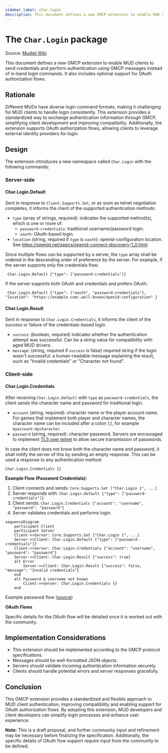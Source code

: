 ```yaml
---
sidebar_label: char.login
description: This document defines a new GMCP extension to enable MUD clients to send credentials and perform authentication using GMCP messages instead of in-band login commands. It also includes optional support for OAuth authorization flows. 
---
```

# The ``Char.Login`` package

Source: [Mudlet Wiki](https://wiki.mudlet.org/w/Standards:GMCP_Authentication)

This document defines a new GMCP extension to enable MUD clients to send credentials and perform authentication using GMCP messages instead of in-band login commands. It also includes optional support for OAuth authorization flows. 

## Rationale

Different MUDs have diverse login command formats, making it  challenging for MUD clients to handle login consistently. This extension provides a standardized way to exchange authentication information  through GMCP, simplifying client development and improving  compatibility. Additionally, the extension supports OAuth authorization  flows, allowing clients to leverage external identity providers for  login.

## Design

The extension introduces a new namespace called `Char.Login` with the following commands:

### Server-side

#### Char.Login.Default

Sent in response to `Client.Supports.Set`, or as soon as telnet negotiation completes, it informs the client of the supported authentication methods:
* `type` (array of strings, required): indicates the supported method(s), which is one or more of:
  - `password-credentials`: traditional username/password login.
  - `oauth`: OAuth-based login.
* `location` (string, required if `type` is `oauth`): openid-configuration location. See https://openid.net/specs/openid-connect-discovery-1_0.html

Since multiple flows can be supported by a server, the `type` array shall be ordered in the descending order of preference by the  server. For example, if the server supports only the credentials flow:

```
 Char.Login.Default {"type": ["password-credentials"]}
```

If the server supports both OAuth and credentials and prefers OAuth:

```
 Char.Login.Default {"type": ["oauth", "password-credentials"], "location": "https://example.com/.well-known/openid-configuration" }
```

#### Char.Login.Result

Sent in response to `Char.Login.Credentials`, it informs the client of the success or failure of the credentials-based login. 

- `success`: (boolean, required) Indicates whether the  authentication attempt was successful. Can be a string value for  compatibility with aged MUD drivers.
- `message`: (string, required if `success` is  false) required string if the login wasn't successful: a human-readable  message explaining the result, such as "Invalid credentials" or  "Character not found".

### Client-side

#### Char.Login.Credentials

After receiving `Char.Login.Default` with `type` as `password-credentials`, the client sends the character name and password for traditional login.

- `account` (string, required): character name or the  player account name. For games that implement both player and character  names, the character name can be included after a colon (:), for example `myaccount:mycharacter`.
- `password` (string, required): character password. Servers are encouraged to implement [TLS over telnet](https://wiki.mudlet.org/w/Manual:Supported_Protocols#Secure_connection_.28TLS.29) to allow secure transmission of passwords.

In case the client does not know both the character name and  password, it shall notify the server of this by sending an empty  response. This can be used a response to any authentication method:

```
Char.Login.Credentials {}
```



**Example Flow (Password Credentials):**

1. Client connects and sends: `Core.Supports.Set ["Char.Login 1", ...]`
2. Server responds with: `Char.Login.Default {"type": ["password-credentials"]}`
3. Client sends: `Char.Login.Credentials {"account": "username", "password": "password"}`
4. Server validates credentials and performs login.
```mermaid
sequenceDiagram
    participant Client
    participant Server
    Client->>Server: Core.Supports.Set ["Char.Login 1", ...]
    Server->>Client: Char.Login.Default {"type": ["password-credentials"]}
    Client->>Server: Char.Login.Credentials {"account": "username", "password": "password"}
    Server->>Client: Char.Login.Result {"success": true}
    alt Error
        Server->>Client: Char.Login.Result {"success": false, "message": "Invalid credentials"}
    end
    alt Password & username not known
        Client->>Server: Char.Login.Credentials {} 
    end
```
Example password flow ([source](https://gist.github.com/vadi2/6fcc05500823122143a5d45c43915ff0))


 **OAuth Flows**

Specific details for the OAuth flow will be detailed once it is worked out with the community.

## Implementation Considerations

- This extension should be implemented according to the GMCP protocol specifications.
- Messages should be well-formatted JSON objects.
- Servers should validate incoming authentication information securely.
- Clients should handle potential errors and server responses gracefully.

## Conclusion

This GMCP extension provides a standardized and flexible approach to  MUD client authentication, improving compatibility and enabling support  for OAuth authorization flows. By adopting this extension, MUD  developers and client developers can simplify login processes and  enhance user experience.

**Note:** This is a draft proposal, and further community  input and refinement may be necessary before finalizing the  specification. Additionally, the specific details of OAuth flow support  require input from the community to be defined.
